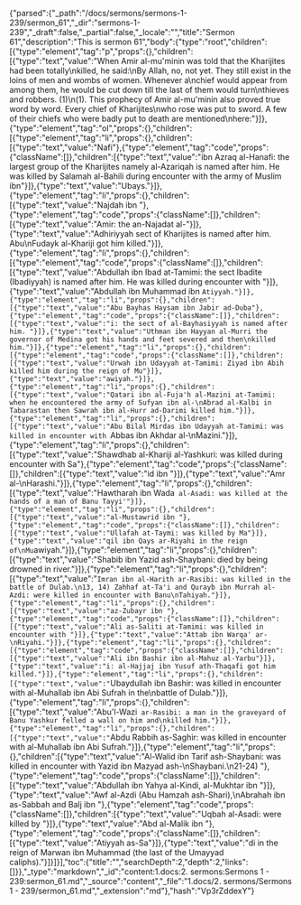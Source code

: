 {"parsed":{"_path":"/docs/sermons/sermons-1-239/sermon_61","_dir":"sermons-1-239","_draft":false,"_partial":false,"_locale":"","title":"Sermon 61","description":"This is sermon 61","body":{"type":"root","children":[{"type":"element","tag":"p","props":{},"children":[{"type":"text","value":"When Amir al-mu'minin was told that the Kharijites had been totally\nkilled, he said:\nBy Allah, no, not yet. They still exist in the loins of men and wombs of women. Whenever a\nchief would appear from among them, he would be cut down till the last of them would turn\nthieves and robbers. (1)\n(1). This prophecy of Amir al-mu'minin also proved true word by word. Every chief of Kharijites\nwho rose was put to sword. A few of their chiefs who were badly put to death are mentioned\nhere:"}]},{"type":"element","tag":"ol","props":{},"children":[{"type":"element","tag":"li","props":{},"children":[{"type":"text","value":"Nafi"},{"type":"element","tag":"code","props":{"className":[]},"children":[{"type":"text","value":"ibn Azraq al-Hanafi: the largest group of the Kharijites namely al-Azariqah is named after him. He was killed by Salamah al-Bahili during encounter with the army of Muslim ibn"}]},{"type":"text","value":"Ubays."}]},{"type":"element","tag":"li","props":{},"children":[{"type":"text","value":"Najdah ibn "},{"type":"element","tag":"code","props":{"className":[]},"children":[{"type":"text","value":"Amir: the an-Najadat al-"}]},{"type":"text","value":"Adhiriyyah sect of Kharijites is named after him. Abu\nFudayk al-Khariji got him killed."}]},{"type":"element","tag":"li","props":{},"children":[{"type":"element","tag":"code","props":{"className":[]},"children":[{"type":"text","value":"Abdullah ibn Ibad at-Tamimi: the sect Ibadite (Ibadiyyah) is named after him. He was killed during encounter with "}]},{"type":"text","value":"Abdullah ibn Muhammad ibn `Atiyyah."}]},{"type":"element","tag":"li","props":{},"children":[{"type":"text","value":"Abu Bayhas Haysam ibn Jabir ad-Duba"},{"type":"element","tag":"code","props":{"className":[]},"children":[{"type":"text","value":"i: the sect of al-Bayhasiyyah is named after him. "}]},{"type":"text","value":"Uthman ibn Hayyan al-Murri the governor of Medina got his hands and feet severed and then\nkilled him."}]},{"type":"element","tag":"li","props":{},"children":[{"type":"element","tag":"code","props":{"className":[]},"children":[{"type":"text","value":"Urwah ibn Udayyah at-Tamimi: Ziyad ibn Abih killed him during the reign of Mu"}]},{"type":"text","value":"awiyah."}]},{"type":"element","tag":"li","props":{},"children":[{"type":"text","value":"Qatari ibn al-Fuja'h al-Mazini at-Tamimi: when he encountered the army of Sufyan ibn al-\nAbrad al-Kalbi in Tabarastan then Sawrah ibn al-Hurr ad-Darimi killed him."}]},{"type":"element","tag":"li","props":{},"children":[{"type":"text","value":"Abu Bilal Mirdas ibn Udayyah at-Tamimi: was killed in encounter with `Abbas ibn Akhdar al-\nMazini."}]},{"type":"element","tag":"li","props":{},"children":[{"type":"text","value":"Shawdhab al-Khariji al-Yashkuri: was killed during encounter with Sa"},{"type":"element","tag":"code","props":{"className":[]},"children":[{"type":"text","value":"id ibn "}]},{"type":"text","value":"Amr al-\nHarashi."}]},{"type":"element","tag":"li","props":{},"children":[{"type":"text","value":"Hawtharah ibn Wada` al-Asadi: was killed at the hands of a man of Banu Tayyi'"}]},{"type":"element","tag":"li","props":{},"children":[{"type":"text","value":"al-Mustawrid ibn "},{"type":"element","tag":"code","props":{"className":[]},"children":[{"type":"text","value":"Ullafah at-Taymi: was killed by Ma"}]},{"type":"text","value":"qil ibn Qays ar-Riyahi in the reign of\nMu`awiyah."}]},{"type":"element","tag":"li","props":{},"children":[{"type":"text","value":"Shabib ibn Yazid ash-Shaybani: died by being drowned in river."}]},{"type":"element","tag":"li","props":{},"children":[{"type":"text","value":"`Imran ibn al-Harith ar-Rasibi: was killed in the battle of Dulab.\n13, 14) Zahhaf at-Ta'i and Qurayb ibn Murrah al-Azdi: were killed in encounter with Banu\nTahiyah."}]},{"type":"element","tag":"li","props":{},"children":[{"type":"text","value":"az-Zubayr ibn "},{"type":"element","tag":"code","props":{"className":[]},"children":[{"type":"text","value":"Ali as-Saliti at-Tamimi: was killed in encounter with "}]},{"type":"text","value":"Attab ibn Warqa' ar-\nRiyahi."}]},{"type":"element","tag":"li","props":{},"children":[{"type":"element","tag":"code","props":{"className":[]},"children":[{"type":"text","value":"Ali ibn Bashir ibn al-Mahuz al-Yarbu"}]},{"type":"text","value":"i: al-Hajjaj ibn Yusuf ath-Thaqafi got him killed."}]},{"type":"element","tag":"li","props":{},"children":[{"type":"text","value":"`Ubaydullah ibn Bashir: was killed in encounter with al-Muhallab ibn Abi Sufrah in the\nbattle of Dulab."}]},{"type":"element","tag":"li","props":{},"children":[{"type":"text","value":"Abu'l-Wazi` ar-Rasibi: a man in the graveyard of Banu Yashkur felled a wall on him and\nkilled him."}]},{"type":"element","tag":"li","props":{},"children":[{"type":"text","value":"`Abdu Rabbih as-Saghir: was killed in encounter with al-Muhallab ibn Abi Sufrah."}]},{"type":"element","tag":"li","props":{},"children":[{"type":"text","value":"Al-Walid ibn Tarif ash-Shaybani: was killed in encounter with Yazid ibn Mazyad ash-\nShaybani.\n21-24) "},{"type":"element","tag":"code","props":{"className":[]},"children":[{"type":"text","value":"Abdullah ibn Yahya al-Kindi, al-Mukhtar ibn "}]},{"type":"text","value":"Awf al-Azdi (Abu Hamzah ash-Shari),\nAbrahah ibn as-Sabbah and Balj ibn "},{"type":"element","tag":"code","props":{"className":[]},"children":[{"type":"text","value":"Uqbah al-Asadi: were killed by "}]},{"type":"text","value":"Abd al-Malik ibn "},{"type":"element","tag":"code","props":{"className":[]},"children":[{"type":"text","value":"Atiyyah as-Sa"}]},{"type":"text","value":"di in the reign of Marwan ibn Muhammad (the last of the Umayyad caliphs)."}]}]}],"toc":{"title":"","searchDepth":2,"depth":2,"links":[]}},"_type":"markdown","_id":"content:1.docs:2. sermons:Sermons 1 - 239:sermon_61.md","_source":"content","_file":"1.docs/2. sermons/Sermons 1 - 239/sermon_61.md","_extension":"md"},"hash":"Vp3rZddexY"}